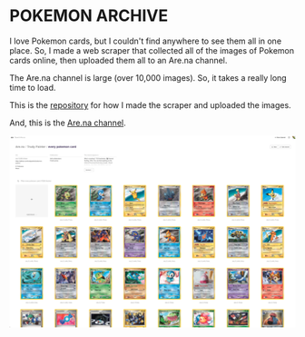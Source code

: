 # POKEMON ARCHIVE

I love Pokemon cards, but I couldn't find anywhere to see them all in one place. So, I made a web scraper that collected all of the images of Pokemon cards online, then uploaded them all to an Are.na channel.

The Are.na channel is large (over 10,000 images). So, it takes a really long time to load.

This is the [repository](https://github.com/trudypainter/pokemon-archive) for how I made the scraper and uploaded the images.

And, this is the [Are.na channel](https://www.are.na/trudy-painter/every-pokemon-card-uz5ifttjceo).

![Are.na Channel screenshot](pokemonarena.png)
